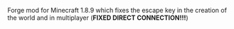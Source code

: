 Forge mod for Minecraft 1.8.9 which fixes the escape key in the creation of the world and in multiplayer (__FIXED DIRECT CONNECTION!!!__)
